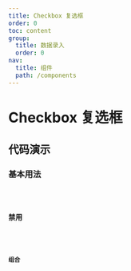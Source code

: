 ```yaml
---
title: Checkbox 复选框
order: 0
toc: content
group:
  title: 数据录入
  order: 0
nav:
  title: 组件
  path: /components
---
```


# Checkbox 复选框

## 代码演示

### 基本用法

<code src="./demos/basic.tsx" />

### 禁用

<code src="./demos/disabled.tsx" />

### 组合

<code src="./demos/group.tsx" />

